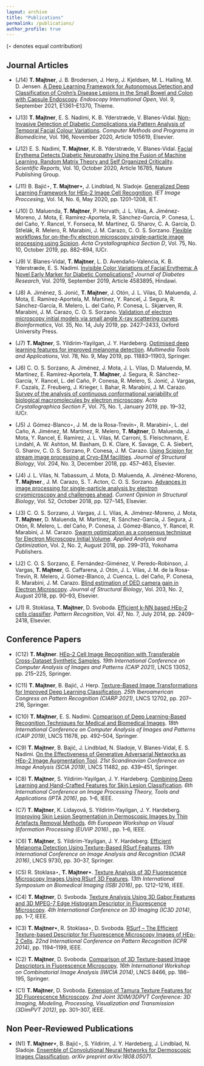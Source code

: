 ```yaml
---
layout: archive
title: "Publications"
permalink: /publications/
author_profile: true
---
```

(⋆ denotes equal contribution)


<h2>Journal Articles</h2>

* (J14) <b>T. Majtner</b>, J. B. Brodersen, J. Herp, J. Kjeldsen, M. L. Halling, M. D. Jensen. [A Deep Learning Framework for Autonomous Detection and Classification of Crohn’s Disease Lesions in the Small Bowel and Colon with Capsule Endoscopy](https://www.thieme-connect.com/products/ejournals/abstract/10.1055/a-1507-4980). <i>Endoscopy International Open</i>, Vol. 9, September 2021, E1361–E1370, Thieme.

* (J13) <b>T. Majtner</b>, E. S. Nadimi, K. B. Yderstræde, V. Blanes-Vidal. [Non-Invasive Detection of Diabetic Complications via Pattern Analysis of Temporal Facial Colour Variations](https://www.sciencedirect.com/science/article/pii/S0169260720314528). <i>Computer Methods and Programs in Biomedicine</i>, Vol. 196, November 2020, Article 105619, Elsevier.

* (J12) E. S. Nadimi, <b>T. Majtner</b>, K. B. Yderstræde, V. Blanes-Vidal. [Facial Erythema Detects Diabetic Neuropathy Using the Fusion of Machine Learning, Random Matrix Theory and Self Organized Criticality](https://www.nature.com/articles/s41598-020-73744-3). <i>Scientific Reports</i>, Vol. 10, October 2020, Article 16785, Nature Publishing Group.

* (J11) B. Bajić⋆, <b>T. Majtner⋆</b>, J. Lindblad, N. Sladoje. [Generalized Deep Learning Framework for HEp-2 Image Cell Recognition](https://digital-library.theiet.org/content/journals/10.1049/iet-ipr.2019.0705). <i>IET Image Proccesing</i>, Vol. 14, No. 6, May 2020, pp. 1201–1208, IET.

* (J10) D. Maluenda, <b>T. Majtner</b>, P. Horvath, J. L. Vilas, A. Jiménez-Moreno, J. Mota, E. Ramírez-Aportela, R. Sánchez-García, P. Conesa, L. del Caño, Y. Rancel, Y. Fonseca, M. Martínez, G. Sharov, C. A. García, D. Střelák, R. Melero, R. Marabini, J. M. Carazo, C. O. S. Sorzano. [Flexible workflows for on-the-fly electron microscopy single-particle image processing using Scipion](https://journals.iucr.org/d/issues/2019/10/00/ic5108/index.html). <i>Acta Crystallographica Section D</i>, Vol. 75, No. 10, October 2019, pp. 882–894, IUCr.

* (J9) V. Blanes-Vidal, <b>T. Majtner</b>, L. D. Avendaño-Valencia, K. B. Yderstræde, E. S. Nadimi. [Invisible Color Variations of Facial Erythema: A Novel Early Marker for Diabetic Complications?](https://www.hindawi.com/journals/jdr/2019/4583895/) <i>Journal of Diabetes Research</i>, Vol. 2019, September 2019, Article 4583895, Hindawi.

* (J8) A. Jiménez, S. Jonić, <b>T. Majtner</b>, J. Otón, J. L. Vilas, D. Maluenda, J. Mota, E. Ramírez-Aportela, M. Martínez, Y. Rancel, J. Segura, R. Sánchez-García, R. Melero, L. del Caño, P. Conesa, L. Skjærven, R. Marabini, J. M. Carazo, C. O. S. Sorzano. [Validation of electron microscopy initial models via small angle X-ray scattering curves](https://academic.oup.com/bioinformatics/article/35/14/2427/5221010/). <i>Bioinformatics</i>, Vol. 35, No. 14, July 2019, pp. 2427–2433, Oxford University Press.

* (J7) <b>T. Majtner</b>, S. Yildirim-Yayilgan, J. Y. Hardeberg. [Optimised deep learning features for improved melanoma detection](https://link.springer.com/article/10.1007/s11042-018-6734-6). <i>Multimedia Tools and Applications</i>, Vol. 78, No. 9, May 2019, pp. 11883–11903, Springer.

* (J6) C. O. S. Sorzano, A. Jiménez, J. Mota, J. L. Vilas, D. Maluenda, M. Martínez, E. Ramírez-Aportela, <b>T. Majtner</b>, J. Segura, R. Sánchez-García, Y. Rancel, L. del Caño, P. Conesa, R. Melero, S. Jonić, J. Vargas, F. Cazals, Z. Freuberg, J. Krieger, I. Bahar, R. Marabini, J. M. Carazo. [Survey of the analysis of continuous conformational variability of biological macromolecules by electron microscopy](https://journals.iucr.org/f/issues/2019/01/00/aq5003/index.html). <i>Acta Crystallographica Section F</i>, Vol. 75, No. 1, January 2019, pp. 19–32, IUCr.

* (J5) J. Gómez-Blanco⋆, J. M. de la Rosa-Trevín⋆, R. Marabini⋆, L. del Caño, A. Jiménez, M. Martínez, R. Melero, <b>T. Majtner</b>, D. Maluenda, J. Mota, Y. Rancel, E. Ramírez, J. L. Vilas, M. Carroni, S. Fleischmann, E. Lindahl, A. W. Ashton, M. Basham, D. K. Clare, K. Savage, C. A. Siebert, G. Sharov, C. O. S. Sorzano, P. Conesa, J. M. Carazo. [Using Scipion for stream image processing at Cryo-EM facilities](https://www.sciencedirect.com/science/article/pii/S1047847718302740). <i>Journal of Structural Biology</i>, Vol. 204, No. 3, December 2018, pp. 457–463, Elsevier.

* (J4) J. L. Vilas, N. Tabassum, J. Mota, D. Maluenda, A. Jiménez-Moreno, <b>T. Majtner</b>., J. M. Carazo, S. T. Acton, C. O. S. Sorzano. [Advances in image processing for single-particle analysis by electron cryomicroscopy and challenges ahead](https://www.sciencedirect.com/science/article/pii/S0959440X18300551/). <i>Current Opinion in Structural Biology</i>, Vol. 52, October 2018, pp. 127–145, Elsevier.

* (J3) C. O. S. Sorzano, J. Vargas, J. L. Vilas, A. Jiménez-Moreno, J. Mota, <b>T. Majtner</b>, D. Maluenda, M. Martínez, R. Sánchez-García, J. Segura, J. Otón, R. Melero, L. del Caño, P. Conesa, J. Gómez-Blanco, Y. Rancel, R. Marabini, J. M. Carazo. [Swarm optimization as a consensus technique for Electron Microscopy Initial Volume](http://yokohamapublishers.jp/online2/opaao/vol2/p299.html). <i>Applied Analysis and Optimization</i>, Vol. 2, No. 2, August 2018, pp. 299–313, Yokohama Publishers.

* (J2) C. O. S. Sorzano, E. Fernández-Giménez, V. Peredo-Robinson, J. Vargas, <b>T. Majtner</b>, G. Caffarena, J. Otón, J. L. Vilas, J. M. de la Rosa-Trevín, R. Melero, J. Gómez-Blanco, J. Cuenca, L. del Caño, P. Conesa, R. Marabini, J. M. Carazo. [Blind estimation of DED camera gain in Electron Microscopy](https://www.sciencedirect.com/science/article/pii/S1047847718300844/). <i>Journal of Structural Biology</i>, Vol. 203, No. 2, August 2018, pp. 90–93, Elsevier.

* (J1) R. Stoklasa, <b>T. Majtner</b>, D. Svoboda. [Efficient k-NN based HEp-2 cells classifier](https://www.sciencedirect.com/science/article/pii/S0031320313003932/). <i>Pattern Recognition</i>, Vol. 47, No. 7, July 2014, pp. 2409–2418, Elsevier.


<h2>Conference Papers</h2>

* (C12) <b>T. Majtner</b>. [HEp-2 Cell Image Recognition with Transferable Cross-Dataset Synthetic Samples](https://link.springer.com/chapter/10.1007/978-3-030-89128-2_21). <i>19th International Conference on Computer Analysis of Images and Patterns (CAIP 2021)</i>, LNCS 13052, pp. 215–225, Springer. 

* (C11) <b>T. Majtner</b>, B. Bajić, J. Herp. [Texture-Based Image Transformations for Improved Deep Learning Classification](https://link.springer.com/chapter/10.1007/978-3-030-93420-0_20). <i>25th Iberoamerican Congress on Pattern Recognition (CIARP 2021)</i>, LNCS 12702, pp. 207–216, Springer.

* (C10) <b>T. Majtner</b>, E. S. Nadimi. [Comparison of Deep Learning-Based Recognition Techniques for Medical and Biomedical Images](https://link.springer.com/chapter/10.1007/978-3-030-29888-3_40). <i>18th International Conference on Computer Analysis of Images and Patterns (CAIP 2019)</i>, LNCS 11678, pp. 492–504, Springer.

* (C9) <b>T. Majtner</b>, B. Bajić, J. Lindblad, N. Sladoje, V. Blanes-Vidal, E. S. Nadimi. [On the Effectiveness of Generative Adversarial Networks as HEp-2 Image Augmentation Tool](https://link.springer.com/chapter/10.1007/978-3-030-20205-7_36). <i>21st Scandinavian Conference on Image Analysis (SCIA 2019)</i>, LNCS 11482, pp. 439–451, Springer.

* (C8) <b>T. Majtner</b>, S. Yildirim-Yayilgan, J. Y. Hardeberg. [Combining Deep Learning and Hand-Crafted Features for Skin Lesion Classification](http://ieeexplore.ieee.org/document/7821017/). <i>6th International Conference on Image Processing Theory, Tools and Applications (IPTA 2016)</i>, pp. 1–6, IEEE.

* (C7) <b>T. Majtner</b>, K. Lidayová, S. Yildirim-Yayilgan, J. Y. Hardeberg. [Improving Skin Lesion Segmentation in Dermoscopic Images by Thin Artefacts Removal Methods](http://ieeexplore.ieee.org/document/7764580/). <i>6th European Workshop on Visual Information Processing (EUVIP 2016)</i>., pp. 1–6, IEEE.

* (C6) <b>T. Majtner</b>, S. Yildirim-Yayilgan, J. Y. Hardeberg. [Efficient Melanoma Detection Using Texture-Based RSurf Features](https://link.springer.com/chapter/10.1007/978-3-319-41501-7_4). <i>13th International Conference on Image Analysis and Recognition (ICIAR 2016)</i>, LNCS 9730, pp. 30–37, Springer.

* (C5) R. Stoklasa⋆, <b>T. Majtner⋆</b>. [Texture Analysis of 3D Fluorescence Microscopy Images Using RSurf 3D Features](http://ieeexplore.ieee.org/document/7493484/). <i>13th International Symposium on Biomedical Imaging (ISBI 2016)</i>, pp. 1212–1216, IEEE.

* (C4) <b>T. Majtner</b>, D. Svoboda. [Texture Analysis Using 3D Gabor Features and 3D MPEG-7 Edge Histogram Descriptor in Fluorescence Microscopy](http://ieeexplore.ieee.org/document/7032576/). <i>4th International Conference on 3D Imaging (IC3D 2014)</i>, pp. 1–7, IEEE.

* (C3) <b>T. Majtner⋆</b>, R. Stoklasa⋆, D. Svoboda. [RSurf – The Efficient Texture-based Descriptor for Fluorescence Microscopy Images of HEp-2 Cells](http://ieeexplore.ieee.org/document/6976925/). <i>22nd International Conference on Pattern Recognition (ICPR 2014)</i>, pp. 1194–1199, IEEE.

* (C2) <b>T. Majtner</b>, D. Svoboda. [Comparison of 3D Texture-based Image Descriptors in Fluorescence Microscopy](https://link.springer.com/chapter/10.1007/978-3-319-07148-0_17). <i>16th International Workshop on Combinatorial Image Analysis (IWCIA 2014)</i>, LNCS 8466, pp. 186–195, Springer.

* (C1) <b>T. Majtner</b>, D. Svoboda. [Extension of Tamura Texture Features for 3D Fluorescence Microscopy](http://ieeexplore.ieee.org/document/6375008/). <i>2nd Joint 3DIM/3DPVT Conference: 3D Imaging, Modeling, Processing, Visualization and Transmission (3DimPVT 2012)</i>, pp. 301–307, IEEE.

<h2>Non Peer-Reviewed Publications</h2>

* (N1) <b>T. Majtner⋆</b>, B. Bajić⋆, S. Yildirim, J. Y. Hardeberg, J. Lindblad, N. Sladoje. [Ensemble of Convolutional Neural Networks for Dermoscopic Images Classification](https://arxiv.org/abs/1808.05071). <i>arXiv preprint arXiv:1808.05071</i>.
